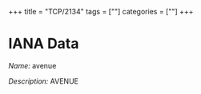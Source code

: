+++
title = "TCP/2134"
tags = [""]
categories = [""]
+++

# IANA Data

_Name:_ avenue

_Description:_ AVENUE

